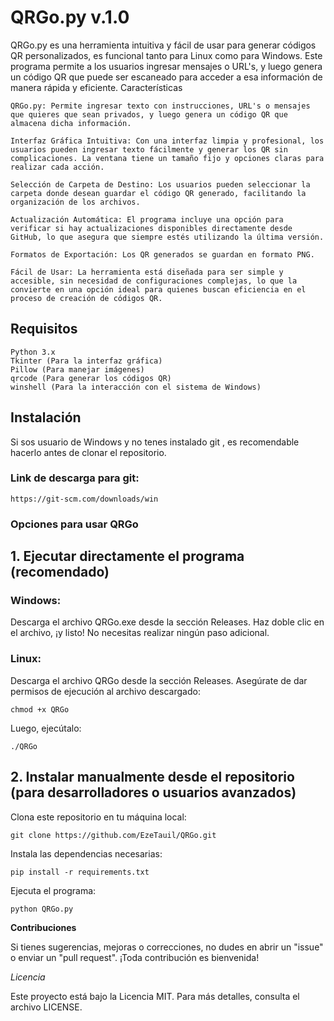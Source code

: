 # QRGo.py v.1.0


QRGo.py es una herramienta intuitiva y fácil de usar para generar códigos QR personalizados, es funcional tanto para Linux como para Windows. Este programa permite a los usuarios ingresar  mensajes o URL's, y luego genera un código QR que puede ser escaneado para acceder a esa información de manera rápida y eficiente.
Características

    QRGo.py: Permite ingresar texto con instrucciones, URL's o mensajes que quieres que sean privados, y luego genera un código QR que almacena dicha información.

    Interfaz Gráfica Intuitiva: Con una interfaz limpia y profesional, los usuarios pueden ingresar texto fácilmente y generar los QR sin complicaciones. La ventana tiene un tamaño fijo y opciones claras para realizar cada acción.

    Selección de Carpeta de Destino: Los usuarios pueden seleccionar la carpeta donde desean guardar el código QR generado, facilitando la organización de los archivos.

    Actualización Automática: El programa incluye una opción para verificar si hay actualizaciones disponibles directamente desde GitHub, lo que asegura que siempre estés utilizando la última versión.

    Formatos de Exportación: Los QR generados se guardan en formato PNG.

    Fácil de Usar: La herramienta está diseñada para ser simple y accesible, sin necesidad de configuraciones complejas, lo que la convierte en una opción ideal para quienes buscan eficiencia en el proceso de creación de códigos QR.

## Requisitos

    Python 3.x
    Tkinter (Para la interfaz gráfica)
    Pillow (Para manejar imágenes)
    qrcode (Para generar los códigos QR)
    winshell (Para la interacción con el sistema de Windows)

## Instalación

Si sos usuario de Windows y no tenes instalado git , es recomendable hacerlo antes de clonar el repositorio.

### Link de descarga para git:

    https://git-scm.com/downloads/win

### Opciones para usar QRGo

## 1. Ejecutar directamente el programa (recomendado)

### Windows:
Descarga el archivo QRGo.exe desde la sección Releases. Haz doble clic en el archivo, ¡y listo!
No necesitas realizar ningún paso adicional.

### Linux:
Descarga el archivo QRGo desde la sección Releases.
Asegúrate de dar permisos de ejecución al archivo descargado:

    chmod +x QRGo

Luego, ejecútalo:

    ./QRGo

## 2. Instalar manualmente desde el repositorio (para desarrolladores o usuarios avanzados)

Clona este repositorio en tu máquina local:

    git clone https://github.com/EzeTauil/QRGo.git

Instala las dependencias necesarias:

    pip install -r requirements.txt

Ejecuta el programa:

    python QRGo.py

__Contribuciones__

Si tienes sugerencias, mejoras o correcciones, no dudes en abrir un "issue" o enviar un "pull request". ¡Toda contribución es bienvenida!

_Licencia_

Este proyecto está bajo la Licencia MIT. Para más detalles, consulta el archivo LICENSE.

